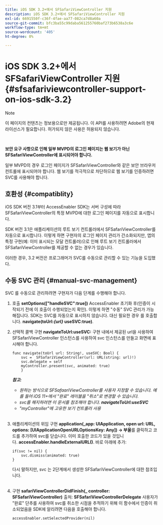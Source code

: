 ```yaml
---
title: iOS SDK 3.2+에서 SFSafariViewController 지원
description: iOS SDK 3.2+에서 SFSafariViewController 지원
exl-id: 6691550f-c36f-4fae-aa77-082ca7d8a60a
source-git-commit: bfc3ba55c99daba561255760baf273b6538a3c6e
workflow-type: tm+mt
source-wordcount: '405'
ht-degree: 0%

---
```


# iOS SDK 3.2+에서 SFSafariViewController 지원 {#sfsafariviewcontroller-support-on-ios-sdk-3.2}

>[!NOTE]
>
>이 페이지의 컨텐츠는 정보용으로만 제공됩니다. 이 API를 사용하려면 Adobe의 현재 라이선스가 필요합니다. 허가되지 않은 사용은 허용되지 않습니다.

</br>


**보안 요구 사항으로 인해 일부 MVPD의 로그인 페이지는 웹 보기가 아닌 SFSafariViewController에 표시되어야 합니다.**

일부 MVPD의 경우 로그인 페이지가 SFSafariViewController와 같은 보안 브라우저 컨트롤에 표시되어야 합니다. 웹 보기를 적극적으로 차단하므로 웹 보기를 인증하려면 SVC를 사용해야 합니다. 

## 호환성 {#compatiblity}

iOS SDK 버전 3.1부터 AccessEnabler SDK는 서버 구성에 따라 SFSafariViewController의 특정 MVPD에 대한 로그인 페이지를 자동으로 표시합니다.

SDK 버전 3.1은 애플리케이션의 루트 보기 컨트롤러에서 SFSafariViewController를 자동으로 표시합니다. 이렇게 하면 구현자의 로그인 페이지 관리가 간소화되지만, 앱의 특정 구현(예: 이미 표시되는 모달 컨트롤러)으로 인해 루트 보기 컨트롤러에서 SFSafariViewController를 제공할 수 없는 경우가 있습니다.

이러한 경우, 3.2 버전은 프로그래머가 SVC를 수동으로 관리할 수 있는 기능을 도입했다.

## 수동 SVC 관리 {#manual-svc-management}

SVC 를 수동으로 관리하려면 구현자가 다음 단계를 수행해야 합니다.
 

1. 호출 **setOptions([&quot;handleSVC&quot;:true])** AccessEnabler 초기화 후(인증이 시작되기 전에 이 호출이 수행되었는지 확인). 이렇게 하면 &quot;수동&quot; SVC 관리가 가능해집니다. SDK는 SVC를 자동으로 표시하지 않습니다. 대신 필요한 경우 를 호출합니다. **navigate(toUrl:*{url}* useSVC:true)**.  

1. 선택적 콜백 구현 **navigateToUrl:useSVC:** 구현 내에서 제공된 url을 사용하여 SFSafariViewController 인스턴스를 사용하여 svc 인스턴스를 만들고 화면에 표시해야 합니다.

   ```obj-c
   func navigate(toUrl url: String!, useSVC: Bool) {
       svc =  SFSafariViewController(url: URL(string: url)!)
       svc.delegate = self
       myController.present(svc, animated: true)
       }
   ```

   ***참고:***

   - *원하는 방식으로 SFSafaariViewController를 사용자 지정할 수 있습니다. 예를 들어 iOS 11+에서 &quot;완료&quot; 레이블을 &quot;취소&quot;로 변경할 수 있습니다.*
   - *svc를 해지하려면 이 문서를 참조해야 합니다. **navigateToUrl:useSVC***
   - *&quot;myController&quot;에 고유한 보기 컨트롤러 사용*\
       

1. 애플리케이션의 위임 구현 **application(\_app: UIApplication, open url: URL, options: \[UIApplicationOpenURLOptionsKey: Any\]) -\> 부울**&#x200B;를 클릭하고 코드를 추가하여 svc를 닫습니다. 이미 호출한 코드가 있을 것입니다. **accessEnabler.handleExternalURL()**. 바로 아래에 추가:

   ```obj-c
   if(svc != nil) {
       svc.dismiss(animated: true)
   }
   ```

   다시 말하지만, svc 는 2단계에서 생성한 SFSafariViewController에 대한 참조입니다.\
    

1. 구현 **safariViewControllerDidFinish(\_ controller: SFSafariViewController)** 출처: **SFSafariViewControllerDelegate** 사용자가 &quot;완료&quot; 단추를 사용하여 svc를 취소한 시점을 추적하기 위해 이 함수에서 인증이 취소되었음을 SDK에 알리려면 다음을 호출해야 합니다.

   ```obj-c
   accessEnabler.setSelectedProvider(nil)
   ```
